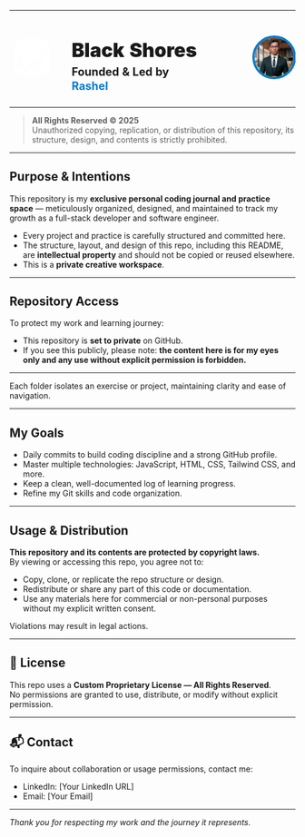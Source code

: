 <table>
  <tr>
    <td width="180" align="center">
      <img src="./Black-Shores/black-shores.webp" alt="Black Shores" width="150" style="border-radius:16px;"/>
    </td>
    <td width="30"></td> <!-- spacer -->
    <td align="left" valign="middle" style="min-width: 280px;">
      <h1 style="margin-bottom:6px; font-size: 2.4em; font-weight: 900;">Black Shores</h1>
      <p style="margin-top:0; font-weight:bold; font-size:1.4em; line-height:1.3;">
        Founded &amp; Led by<br/>
        <span style="color:#007acc;">Rashel</span>
      </p>
    </td>
    <td width="30"></td> <!-- spacer -->
    <td width="180" align="center">
      <img src="./Black-Shores/img.png" alt="Rashel's Photo" width="150" style="border-radius:50%; border:4px solid #007acc;"/>
    </td>
  </tr>
</table>

> **All Rights Reserved © 2025**  
> Unauthorized copying, replication, or distribution of this repository, its structure, design, and contents is strictly prohibited.

---

## Purpose & Intentions

This repository is my **exclusive personal coding journal and practice space** — meticulously organized, designed, and maintained to track my growth as a full-stack developer and software engineer.

- Every project and practice is carefully structured and committed here.
- The structure, layout, and design of this repo, including this README, are **intellectual property** and should not be copied or reused elsewhere.
- This is a **private creative workspace**.

---

## Repository Access

To protect my work and learning journey:

- This repository is **set to private** on GitHub.
- If you see this publicly, please note: **the content here is for my eyes only and any use without explicit permission is forbidden.**

---

Each folder isolates an exercise or project, maintaining clarity and ease of navigation.

---

## My Goals

- Daily commits to build coding discipline and a strong GitHub profile.
- Master multiple technologies: JavaScript, HTML, CSS, Tailwind CSS, and more.
- Keep a clean, well-documented log of learning progress.
- Refine my Git skills and code organization.

---

## Usage & Distribution

**This repository and its contents are protected by copyright laws.**  
By viewing or accessing this repo, you agree not to:

- Copy, clone, or replicate the repo structure or design.
- Redistribute or share any part of this code or documentation.
- Use any materials here for commercial or non-personal purposes without my explicit written consent.

Violations may result in legal actions.

---

## 📜 License

This repo uses a **Custom Proprietary License — All Rights Reserved**.  
No permissions are granted to use, distribute, or modify without explicit permission.

---

## 📬 Contact

To inquire about collaboration or usage permissions, contact me:

- LinkedIn: [Your LinkedIn URL]
- Email: [Your Email]

---

_Thank you for respecting my work and the journey it represents._
